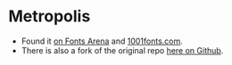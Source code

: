 # Metropolis

* Found it [on Fonts Arena](https://fontsarena.com/metropolis-by-chris-simpson/) and [1001fonts.com](https://www.1001fonts.com/metropolis-font.html).
* There is also a fork of the original repo [here on Github](https://github.com/dw5/Metropolis).

